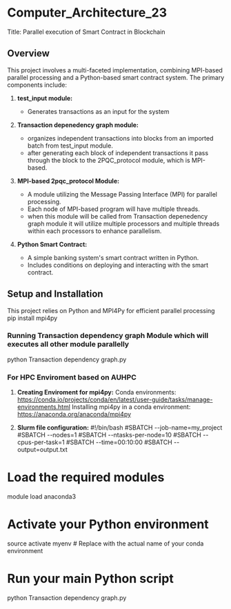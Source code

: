 # Computer_Architecture_23
Title: Parallel execution of Smart Contract in Blockchain 

## Overview
This project involves a multi-faceted implementation, combining MPI-based parallel processing and a Python-based smart contract system. The primary components include:

1. **test_input module:**
   -  Generates transactions as an input for the system
     
2. **Transaction depenedency graph module:**
   -  organizes independent transactions into blocks from an imported batch from test_input module. 
   - after generating each block of independent transactions it pass through the block to the 2PQC_protocol module, which is MPI-based.
     
3. **MPI-based 2pqc_protocol Module:**
   - A module utilizing the Message Passing Interface (MPI) for parallel processing.
   - Each node of MPI-based program will have multiple threads.
   - when this module will be called from Transaction depenedency graph module it will 
     utilize multiple processors and multiple threads within each processors to 
     enhance parallelism.

2. **Python Smart Contract:**
   - A simple banking system's smart contract written in Python.
   - Includes conditions on deploying and interacting with the smart contract.

## Setup and Installation
This project relies on Python and MPI4Py for efficient parallel processing
pip install mpi4py

### Running Transaction dependency graph Module which will executes all other module parallelly

python Transaction dependency graph.py

### For HPC Enviroment based on AUHPC
1. **Creating Enviroment for mpi4py:**
Conda environments:
https://conda.io/projects/conda/en/latest/user-guide/tasks/manage-environments.html
Installing mpi4py in a conda environment:
https://anaconda.org/anaconda/mpi4py

3. **Slurm file configuration:**
   #!/bin/bash
#SBATCH --job-name=my_project
#SBATCH --nodes=1
#SBATCH --ntasks-per-node=10
#SBATCH --cpus-per-task=1
#SBATCH --time=00:10:00
#SBATCH --output=output.txt

# Load the required modules
module load anaconda3

# Activate your Python environment
source activate myenv  # Replace with the actual name of your conda environment

# Run your main Python script
python Transaction dependency graph.py

